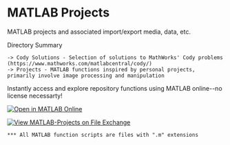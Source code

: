 # MATLAB Projects
 MATLAB projects and associated import/export media, data, etc.

 Directory Summary
	
	-> Cody Solutions - Selection of solutions to MathWorks' Cody problems (https://www.mathworks.com/matlabcentral/cody/)
	-> Projects - MATLAB functions inspired by personal projects, primarily involve image processing and manipulation

Instantly access and explore repository functions using MATLAB online--no license necessarty!

[![Open in MATLAB Online](https://www.mathworks.com/images/responsive/global/open-in-matlab-online.svg)](https://matlab.mathworks.com/open/github/v1?repo=jksafe/MATLAB-Projects)

[![View MATLAB-Projects on File Exchange](https://www.mathworks.com/matlabcentral/images/matlab-file-exchange.svg)](https://www.mathworks.com/matlabcentral/fileexchange/133117-matlab-projects)

	*** All MATLAB function scripts are files with ".m" extensions
